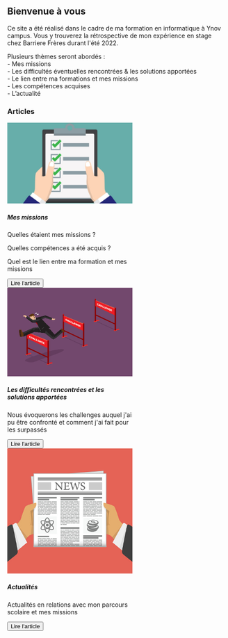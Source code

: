 ## Bienvenue à vous

Ce site a été réalisé dans le cadre de ma formation en informatique à Ynov campus.
Vous y trouverez la rétrospective de mon expérience en stage chez Barriere Frères durant l'été 2022.

Plusieurs thèmes seront abordés :  
    - Mes missions  
    - Les difficultés éventuelles rencontrées & les solutions apportées    
	- Le lien entre ma formations et mes missions  
	- Les compétences acquises  
	- L’actualité  

### Articles

<div class="row">
    <div class="col-sm-6">
        <div class="card" style="width: 18rem;">
            <img class="card-img-top" src="picture/missions.jpg" alt="Card image cap">
            <div class="card-body">
                <h5 class="card-title">Mes missions</h5>
                <p class="card-text">Quelles étaient mes missions ?</p>
                <p class="card-text">Quelles compétences a été acquis ? </p>
                <p class="card-text">Quel est le lien entre ma formation et mes missions </p>
                <button onclick="location.href = 'https://clementadm.github.io/internship-report/missions';" class="btn btn-dark">Lire l'article</button>
            </div>
        </div>
    </div>
    <div class="col-sm-6">
        <div class="card" style="width: 18rem;">
            <img class="card-img-top" src="picture/obstacles.png" alt="Card image cap">
            <div class="card-body">
                <h5 class="card-title">Les difficultés rencontrées et les solutions apportées</h5>
                <p class="card-text">Nous évoquerons les challenges auquel j'ai pu être confronté et comment j'ai fait pour les surpassés </p>
                <button onclick="location.href = 'https://clementadm.github.io/internship-report/challenge';" class="btn btn-dark">Lire l'article</button>
            </div>
        </div>
    </div>
</div>

<div class="row">
    <div class="col-sm-6">
        <div class="card" style="width: 18rem;">
            <img class="card-img-top" src="picture/news.jpg" alt="Card image cap">
            <div class="card-body">
                <h5 class="card-title">Actualités</h5>
                <p class="card-text">Actualités en relations avec mon parcours scolaire et mes missions</p>
                <button onclick="location.href = 'https://clementadm.github.io/internship-report/actu';" class="btn btn-dark">Lire l'article</button>
            </div>
        </div>
    </div>
</div>

